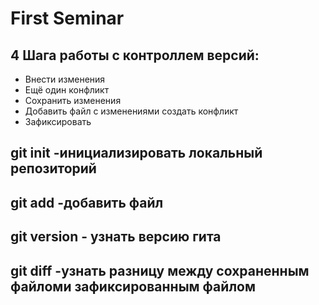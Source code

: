 # First Seminar
## 4 Шага работы с контроллем версий:
* Внести изменения
* Ещё один конфликт
* Сохранить изменения
* Добавить файл с изменениями
  создать конфликт
* Зафиксировать

## git init -инициализировать локальный репозиторий
## git add -добавить файл
## git version - узнать версию гита
## git diff -узнать разницу между сохраненным файломи зафиксированным файлом

